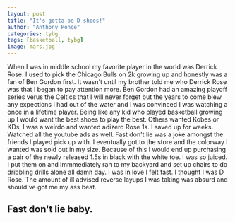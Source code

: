 ```yaml
---
layout: post
title: "It's gotta be D shoes!"
author: "Anthony Ponce"
categories: tybg
tags: [basketball, tybg]
image: mars.jpg
---
```


When I was in middle school my favorite player in the world was Derrick Rose. I used to pick the Chicago Bulls on 2k growing up and honestly was a fan of Ben Gordon first. It wasn't until my brother told me who Derrick Rose was that I began to pay attention more. Ben Gordon had an amazing playoff series verus the Celtics that I will never forget but the years to come blew any expections I had out of the water and I was convinced I was watching a once in a lifetime player. Being like any kid who played basketball growing up I would want the best shoes to play the best. Others wanted Kobes or KDs, I was a weirdo and wanted adizero Rose 1s. I saved up for weeks. Watched all the youtube ads as well. Fast don't lie was a joke amongst the friends I played pick up with. I eventually got to the store and the colorway I wanted was sold out in my size. Because of this I would end up purchasing a pair of the newly released 1.5s in black with the white toe. I was so juiced. I put them on and immmediately ran to my backyard and set up chairs to do dribbling drills alone all damn day. I was in love I felt fast. I thought I was D Rose. The amount of ill advised reverse layups I was taking was absurd and should've got me my ass beat. 

## Fast don't lie baby.
